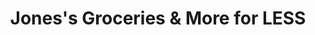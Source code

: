---
title: "Jones's Groceries & More for LESS"
url: /east-troy/joness-groceries-and-more-for-less/
shop: supermarket
---